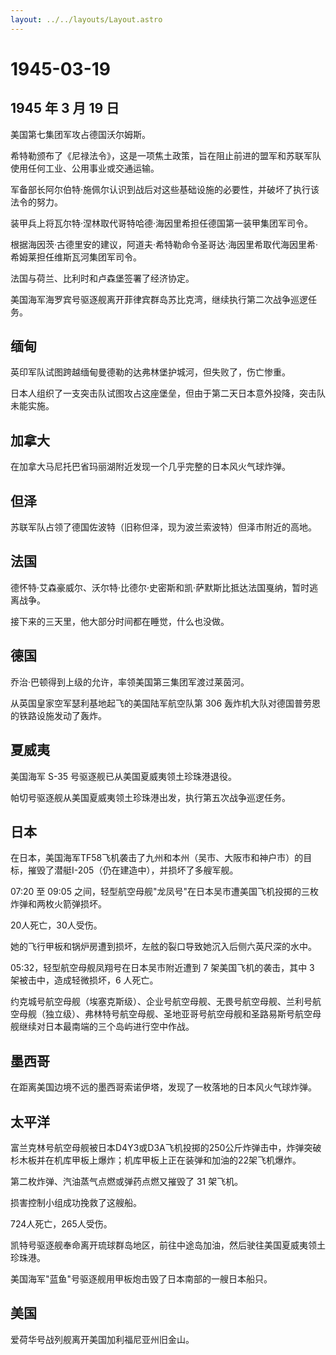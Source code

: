 ```yaml
---
layout: ../../layouts/Layout.astro
---
```


# 1945-03-19

## 1945 年 3 月 19 日

美国第七集团军攻占德国沃尔姆斯。

希特勒颁布了《尼禄法令》，这是一项焦土政策，旨在阻止前进的盟军和苏联军队使用任何工业、公用事业或交通运输。

军备部长阿尔伯特·施佩尔认识到战后对这些基础设施的必要性，并破坏了执行该法令的努力。

装甲兵上将瓦尔特·涅林取代哥特哈德·海因里希担任德国第一装甲集团军司令。

根据海因茨·古德里安的建议，阿道夫·希特勒命令圣哥达·海因里希取代海因里希·希姆莱担任维斯瓦河集团军司令。

法国与荷兰、比利时和卢森堡签署了经济协定。

美国海军海罗宾号驱逐舰离开菲律宾群岛苏比克湾，继续执行第二次战争巡逻任务。

## 缅甸

英印军队试图跨越缅甸曼德勒的达弗林堡护城河，但失败了，伤亡惨重。

日本人组织了一支突击队试图攻占这座堡垒，但由于第二天日本意外投降，突击队未能实施。

## 加拿大

在加拿大马尼托巴省玛丽湖附近发现一个几乎完整的日本风火气球炸弹。

## 但泽

苏联军队占领了德国佐波特（旧称但泽，现为波兰索波特）但泽市附近的高地。

## 法国

德怀特·艾森豪威尔、沃尔特·比德尔·史密斯和凯·萨默斯比抵达法国戛纳，暂时逃离战争。

接下来的三天里，他大部分时间都在睡觉，什么也没做。

## 德国

乔治·巴顿得到上级的允许，率领美国第三集团军渡过莱茵河。

从英国皇家空军瑟利基地起飞的美国陆军航空队第 306
轰炸机大队对德国普劳恩的铁路设施发动了轰炸。

## 夏威夷

美国海军 S-35 号驱逐舰已从美国夏威夷领土珍珠港退役。

帕切号驱逐舰从美国夏威夷领土珍珠港出发，执行第五次战争巡逻任务。

## 日本

在日本，美国海军TF58飞机袭击了九州和本州（吴市、大阪市和神户市）的目标，摧毁了潜艇I-205（仍在建造中），并损坏了多艘军舰。

07:20 至 09:05
之间，轻型航空母舰"龙凤号"在日本吴市遭美国飞机投掷的三枚炸弹和两枚火箭弹损坏。

20人死亡，30人受伤。

她的飞行甲板和锅炉房遭到损坏，左舷的裂口导致她沉入后侧六英尺深的水中。

05:32，轻型航空母舰凤翔号在日本吴市附近遭到 7 架美国飞机的袭击，其中 3
架被击中，造成轻微损坏，6 人死亡。

约克城号航空母舰（埃塞克斯级）、企业号航空母舰、无畏号航空母舰、兰利号航空母舰（独立级）、弗林特号航空母舰、圣地亚哥号航空母舰和圣路易斯号航空母舰继续对日本最南端的三个岛屿进行空中作战。

## 墨西哥

在距离美国边境不远的墨西哥索诺伊塔，发现了一枚落地的日本风火气球炸弹。

## 太平洋

富兰克林号航空母舰被日本D4Y3或D3A飞机投掷的250公斤炸弹击中，炸弹突破杉木板并在机库甲板上爆炸；机库甲板上正在装弹和加油的22架飞机爆炸。

第二枚炸弹、汽油蒸气点燃或弹药点燃又摧毁了 31 架飞机。

损害控制小组成功挽救了这艘船。

724人死亡，265人受伤。

凯特号驱逐舰奉命离开琉球群岛地区，前往中途岛加油，然后驶往美国夏威夷领土珍珠港。

美国海军"蓝鱼"号驱逐舰用甲板炮击毁了日本南部的一艘日本船只。

## 美国

爱荷华号战列舰离开美国加利福尼亚州旧金山。